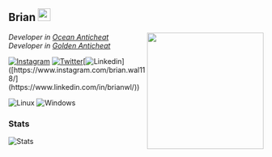 <h2>Brian <img src="https://www.fg-a.com/flags/argentina-flag-animated.gif" width="25"></h2>
<img align='right' src="https://images-ext-1.discordapp.net/external/5oHl0OubNmsQHQvcTpXfbkKHZVkZ-Srv2W9Gw-P-FMs/%3Fsize%3D1024/https/cdn.discordapp.com/avatars/1145780955924140062/a285c1de428d1c80b5ddd7971e1e27d7.png?format=webp&quality=lossles" width="230">
<p><em>Developer in <a href="https://anticheat.site">Ocean Anticheat</a>
</br>Developer in <a href="https://goldentool.net">Golden Anticheat</a>
</em></p>

[![Instagram](https://img.shields.io/badge/Instagram-E4405F?style=for-the-badge&logo=instagram&logoColor=white)](https://www.instagram.com/brian.wal118/) [![Twitter](https://img.shields.io/badge/Twitter-1D9BF0?style=for-the-badge&logo=twitter&logoColor=white)](https://twitter.com/notsnakesilent)[![Linkedin]([https://img.shields.io/badge/Instagram-E4405F?style=for-the-badge&logo=instagram&logoColor=white](https://img.shields.io/badge/LinkedIn-0077B5?style=for-the-badge&logo=linkedin&logoColor=white))]([https://www.instagram.com/brian.wal118/](https://www.linkedin.com/in/brianwl/))

![Linux](https://img.shields.io/badge/Linux-FCC624?style=for-the-badge&logo=linux&logoColor=black) ![Windows](https://img.shields.io/badge/Windows-0078D6?style=for-the-badge&logo=windows&logoColor=white)

### Stats
![Stats](https://github-readme-stats.vercel.app/api?username=notsnakesilent&show_icons=true&theme=transparent)
